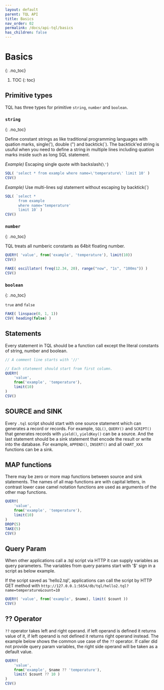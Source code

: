 ```yaml
---
layout: default
parent: TQL API
title: Basics
nav_order: 02
permalink: /docs/api-tql/basics
has_children: false
---
```


# Basics
{: .no_toc}

1. TOC
{: toc}

## Primitive types

TQL has three types for primitive `string`, `number` and `boolean`.

### `string`
{: .no_toc}

Define constant strings as like traditional programming languages with quation marks, single('), double (") and backtick(`).
The backtick'ed string is usuful when you need to define a string in multiple lines including quation marks inside such as long SQL statement.


*Example)* Escaping single quote with backslash(`\'`)

```js
SQL( 'select * from example where name=\'temperature\' limit 10' )
CSV()
```

*Example)* Use multi-lines sql statement without escaping by backtick(`)

```js
SQL( `select * 
      from example 
      where name='temperature'
      limit 10` )
CSV()
```

### `number`
{: .no_toc}

TQL treats all numberic constants as 64bit floating number.

```js
QUERY( 'value', from('example', 'temperature'), limit(10))
CSV()
```

```js
FAKE( oscillator( freq(12.34, 20), range("now", "1s", "100ms")) )
CSV()
```

### `boolean`
{: .no_toc}

`true` and `false`

```js
FAKE( linspace(0, 1, 1))
CSV( heading(false) )
```

## Statements

Every statement in TQL should be a function call except the literal constants of string, number and boolean.

```js
// A comment line starts with '//'

// Each statement should start from first column.
QUERY(
    'value',
    from('example', 'temperature'),
    limit(10)
)
CSV()
```

## SOURCE and SINK

Every `.tql` script should start with one source statement which can generates a record or records.
For example, `SQL()`, `QUERY()` and `SCRIPT()` that generates records with `yield()`, `yieldKey()` can be a source.
And the last statement should be a sink statement that encode the result or write into the database.
For example, `APPEND()`, `INSERT()` and all `CHART_XXX` functions can be a sink.

## MAP functions

There may be zero or more map functions between source and sink statements.
The names of all map functions are with capital letters, in contrast lower case camel notation functions are used as arguments of the other map functions.

```js
QUERY(
    'value',
    from('example', 'temperature'),
    limit(10)
)
DROP(5)
TAKE(5)
CSV()
```

## Query Param

When other applications call a .tql script via HTTP it can supply variables as query parameters.
The variables from query params start with '$' sign in a script as below example.

If the script saved as 'hello2.tql', applications can call the script by HTTP GET method with `http://127.0.0.1:5654/db/tql/hello2.tql?name=temperature&count=10`

```js
QUERY( 'value', from('example', $name), limit( $count ))
CSV()
```

## ?? Operator

`??` operator takes left and right operand. if left operand is defined it returns value of it, if left operand is not defined it returns right operand instead.
The example below shows the common use case of the `??` operator. If caller did not provide query param variables, the right side operand will be taken as a default value.

```js
QUERY(
    'value',
    from('example', $name ?? 'temperature'),
    limit( $count ?? 10 )
)
CSV()
```